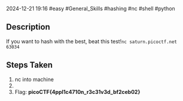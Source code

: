 2024-12-21
19:16
#easy #General_Skills #hashing  #nc #shell #python

## Description
If you want to hash with the best, beat this test!`nc saturn.picoctf.net 63034`

## Steps Taken
1. nc into machine 
2. 
3. Flag: **picoCTF{4ppl1c4710n_r3c31v3d_bf2ceb02}**
